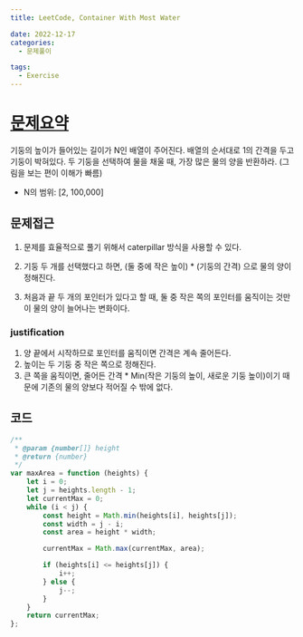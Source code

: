 ```yaml
---
title: LeetCode, Container With Most Water

date: 2022-12-17
categories:
  - 문제풀이

tags:
  - Exercise
---
```


# [문제요약](https://leetcode.com/problems/container-with-most-water/)

기둥의 높이가 들어있는 길이가 N인 배열이 주어진다. 배열의 순서대로 1의 간격을 두고 기둥이 박혀있다. 두 기둥을 선택하여 물을 채울 때, 가장 많은 물의 양을 반환하라.
(그림을 보는 편이 이해가 빠름)

- N의 범위: \[2, 100,000\]

## 문제접근

1. 문제를 효율적으로 풀기 위해서 caterpillar 방식을 사용할 수 있다.

2. 기둥 두 개를 선택했다고 하면, (둘 중에 작은 높이) \* (기둥의 간격) 으로 물의 양이 정해진다.

3. 처음과 끝 두 개의 포인터가 있다고 할 때, 둘 중 작은 쪽의 포인터를 움직이는 것만이 물의 양이 늘어나는 변화이다.

### justification

1. 양 끝에서 시작하므로 포인터를 움직이면 간격은 계속 줄어든다.
2. 높이는 두 기둥 중 작은 쪽으로 정해진다.
3. 큰 쪽을 움직이면, 줄어든 간격 \* Min(작은 기둥의 높이, 새로운 기둥 높이)이기 때문에 기존의 물의 양보다 적어질 수 밖에 없다.

## 코드

```javascript
/**
 * @param {number[]} height
 * @return {number}
 */
var maxArea = function (heights) {
	let i = 0;
	let j = heights.length - 1;
	let currentMax = 0;
	while (i < j) {
		const height = Math.min(heights[i], heights[j]);
		const width = j - i;
		const area = height * width;

		currentMax = Math.max(currentMax, area);

		if (heights[i] <= heights[j]) {
			i++;
		} else {
			j--;
		}
	}
	return currentMax;
};
```
